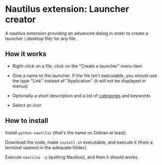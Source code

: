 # Nautilus extension: Launcher creator

A nautilus extension providing an advanced dialog in order to create a launcher (.desktop file) for any file.

## How it works

- Right-click on a file, click on the "Create a launcher" menu item

- Give a name to the launcher. If the file isn't executable, you should use the type "Link" instead of "Application" (it will not be displayed in menus)

- Optionally a short description and a list of [categories](https://standards.freedesktop.org/menu-spec/latest/apa.html) and keywords

<!--![](https://i.imgur.com/1NqbxCR.png)-->

- Select an icon

<!--![](https://i.imgur.com/wFneAti.png)-->

<!--- Enjoy-->

<!--![](https://i.imgur.com/aqvKVWM.png)-->

## How to install

Install `python-nautilus` (that's the name on Debian at least).

Download the code, make `install.sh` executable, and execute it (from a terminal opened in the adequate folder).

Execute `nautilus -q` (quitting Nautilus), and then it should works.

